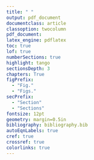 ```yaml
---
title: " "
output: pdf_document
documentclass: article
classoption: twocolumn
pdf_document:
latex_engine: pdflatex
toc: true
lof: true
numberSections: true
highlight: tango
sectionsDepth: 3
chapters: True
figPrefix:
  - "Fig."
  - "Figs."
secPrefix:
  - "Section"
  - "Sections"
fontsize: 12pt
geometry: margin=0.5in
bibliography: bibliography.bib
autoEqnLabels: true
cref: true
crossref: true
colorlinks: true
---
```

